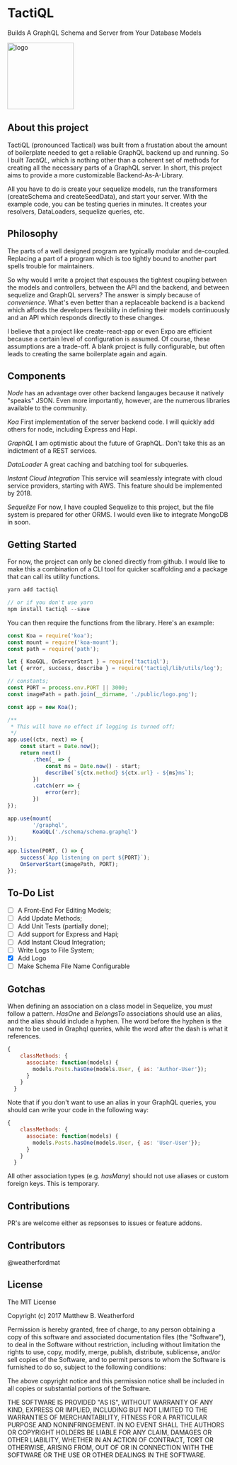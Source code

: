 
# TactiQL
Builds A GraphQL Schema and Server from Your Database Models

<img width="150" alt="logo" src="https://user-images.githubusercontent.com/13956201/32232205-86a0a138-be25-11e7-9d41-46efd1cc4141.png">

## About this project

TactiQL (pronounced Tactical) was built from a frustation about the amount of boilerplate needed to get a reliable GraphQL backend up and running. So I built _TactiQL_, which is nothing other than a coherent set of methods for creating all the necessary parts of a GraphQL server. In short, this project aims to provide a more customizable Backend-As-A-Library.

All you have to do is create your sequelize models, run the transformers (createSchema and createSeedData), and start your server. With the example code, you can be testing queries in minutes. It creates your resolvers, DataLoaders, sequelize queries, etc.

## Philosophy

The parts of a well designed program are typically modular and de-coupled. Replacing a part of a program which is too tightly bound to another part spells trouble for maintainers.

So why would I write a project that espouses the tightest coupling between the models and controllers, between the API and the backend, and between sequelize and GraphQL servers? The answer is simply because of *convenience*. What's even better than a replaceable backend is a backend which affords the developers flexibility in defining their models continuously and an API which responds directly to these changes.

I believe that a project like create-react-app or even Expo are efficient because a certain level of configuration is assumed. Of course, these assumptions are a trade-off. A blank project is fully configurable, but often leads to creating the same boilerplate again and again.

## Components

_Node_ has an advantage over other backend langauges because it natively "speaks" JSON. Even more importantly, however, are the numerous libraries available to the community.

_Koa_ First implementation of the server backend code. I will quickly add others for node, including Express and Hapi. 

_GraphQL_ I am optimistic about the future of GraphQL. Don't take this as an indictment of a REST services.

_DataLoader_ A great caching and batching tool for subqueries.

_Instant Cloud Integration_ This service will seamlessly integrate with cloud service providers, starting with AWS. This feature should be implemented by 2018.

_Sequelize_ For now, I have coupled Sequelize to this project, but the file system is prepared for other ORMS. I would even like to integrate MongoDB in soon.

## Getting Started

For now, the project can only be cloned directly from github. I would like to make this a combination of a CLI tool for quicker scaffolding and a package that can call its utility functions. 

``` javascript
yarn add tactiql

// or if you don't use yarn
npm install tactiql --save
```

You can then require the functions from the library. Here's an example:

``` javascript
const Koa = require('koa');
const mount = require('koa-mount');
const path = require('path');

let { KoaGQL, OnServerStart } = require('tactiql');
let { error, success, describe } = require('tactiql/lib/utils/log');

// constants;
const PORT = process.env.PORT || 3000;
const imagePath = path.join(__dirname, './public/logo.png');

const app = new Koa();

/**
 * This will have no effect if logging is turned off;
 */
app.use((ctx, next) => {
    const start = Date.now();
    return next()
        .then(_ => {
            const ms = Date.now() - start;
            describe(`${ctx.method} ${ctx.url} - ${ms}ms`);
        })
        .catch(err => {
            error(err);
        })
});

app.use(mount(
        '/graphql', 
        KoaGQL('./schema/schema.graphql')
));

app.listen(PORT, () => {
    success(`App listening on port ${PORT}`);
    OnServerStart(imagePath, PORT);
});
```

## To-Do List
- [ ] A Front-End For Editing Models;
- [ ] Add Update Methods;  
- [ ] Add Unit Tests (partially done);  
- [ ] Add support for Express and Hapi;  
- [ ] Add Instant Cloud Integration;  
- [ ] Write Logs to File System; 
- [x] Add Logo 
- [ ] Make Schema File Name Configurable

## Gotchas

When defining an association on a class model in Sequelize, you _must_ follow a pattern. _HasOne_ and _BelongsTo_ associations should use an alias, and the alias should include a hyphen. The word before the hyphen is the name to be used in Graphql queries, while the word after the dash is what it references.

``` javascript
{
    classMethods: {
      associate: function(models) {
        models.Posts.hasOne(models.User, { as: 'Author-User'});
      }
    }
  }
```

Note that if you don't want to use an alias in your GraphQL queries, you should can write your code in the following way:
``` javascript
{
    classMethods: {
      associate: function(models) {
        models.Posts.hasOne(models.User, { as: 'User-User'});
      }
    }
  }
```

All other association types (e.g. _hasMany_) should not use aliases or custom foreign keys. This is temporary.

## Contributions

PR's are welcome either as repsonses to issues or feature addons.

## Contributors

@weatherfordmat

## License

The MIT License

Copyright (c) 2017 Matthew B. Weatherford

Permission is hereby granted, free of charge, to any person obtaining a copy
of this software and associated documentation files (the "Software"), to deal
in the Software without restriction, including without limitation the rights
to use, copy, modify, merge, publish, distribute, sublicense, and/or sell
copies of the Software, and to permit persons to whom the Software is
furnished to do so, subject to the following conditions:

The above copyright notice and this permission notice shall be included in
all copies or substantial portions of the Software.

THE SOFTWARE IS PROVIDED "AS IS", WITHOUT WARRANTY OF ANY KIND, EXPRESS OR
IMPLIED, INCLUDING BUT NOT LIMITED TO THE WARRANTIES OF MERCHANTABILITY,
FITNESS FOR A PARTICULAR PURPOSE AND NONINFRINGEMENT. IN NO EVENT SHALL THE
AUTHORS OR COPYRIGHT HOLDERS BE LIABLE FOR ANY CLAIM, DAMAGES OR OTHER
LIABILITY, WHETHER IN AN ACTION OF CONTRACT, TORT OR OTHERWISE, ARISING FROM,
OUT OF OR IN CONNECTION WITH THE SOFTWARE OR THE USE OR OTHER DEALINGS IN
THE SOFTWARE.
